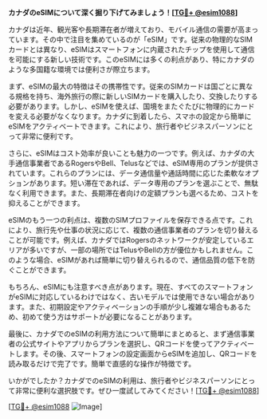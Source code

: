 **カナダのeSIMについて深く掘り下げてみましょう！[[TG💪+ @esim1088](https://t.me/s/esim1088)]**

カナダは近年、観光客や長期滞在者が増えており、モバイル通信の需要が高まっています。その中で注目を集めているのが「eSIM」です。従来の物理的なSIMカードとは異なり、eSIMはスマートフォンに内蔵されたチップを使用して通信を可能にする新しい技術です。このeSIMには多くの利点があり、特にカナダのような多国籍な環境では便利さが際立ちます。

まず、eSIMの最大の特徴はその携帯性です。従来のSIMカードは国ごとに異なる規格を持ち、海外旅行の際に新しいSIMカードを購入したり、交換したりする必要があります。しかし、eSIMを使えば、国境をまたぐたびに物理的にカードを変える必要がなくなります。カナダに到着したら、スマホの設定から簡単にeSIMをアクティベートできます。これにより、旅行者やビジネスパーソンにとって非常に便利です。

さらに、eSIMはコスト効率が良いことも魅力の一つです。例えば、カナダの大手通信事業者であるRogersやBell、Telusなどでは、eSIM専用のプランが提供されています。これらのプランには、データ通信量や通話時間に応じた柔軟なオプションがあります。短い滞在であれば、データ専用のプランを選ぶことで、無駄なく利用できます。また、長期滞在者向けの定額プランも選べるため、コストを抑えることができます。

eSIMのもう一つの利点は、複数のSIMプロファイルを保存できる点です。これにより、旅行先や仕事の状況に応じて、複数の通信事業者のプランを切り替えることが可能です。例えば、カナダではRogersのネットワークが安定しているエリアが多いですが、一部の場所ではTelusやBellの方が優位かもしれません。このような場合、eSIMがあれば簡単に切り替えられるので、通信品質の低下を防ぐことができます。

もちろん、eSIMにも注意すべき点があります。現在、すべてのスマートフォンがeSIMに対応しているわけではなく、古いモデルでは使用できない場合があります。また、初期設定やアクティベーションの手順が少し複雑な場合もあるため、初めて使う方はサポートが必要になることがあります。

最後に、カナダでのeSIMの利用方法について簡単にまとめると、まず通信事業者の公式サイトやアプリからプランを選択し、QRコードを使ってアクティベートします。その後、スマートフォンの設定画面からeSIMを追加し、QRコードを読み取るだけで完了です。簡単で直感的な操作が特徴です。

いかがでしたか？カナダでのeSIMの利用は、旅行者やビジネスパーソンにとって非常に便利な選択肢です。ぜひ一度試してみてください！[[TG💪+ @esim1088](https://t.me/s/esim1088)]

[[TG💪+ @esim1088](https://t.me/s/esim1088) ![Image](https://i.postimg.cc/Y0z9fWf4/image.png)]